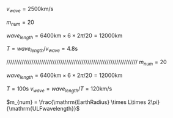 $v_{wave} = 2500\mathrm{km/s}$

$m_{num} = 20$

$wave_{length} = 6400\mathrm{km}\times6\times2\pi/20= 12000\mathrm{km}$

$T = wave_{length}/v_{wave} = 4.8\mathrm{s}$


////////////////////////////////////////////////////////////////////
$m_{num} = 20$

$wave_{length} = 6400\mathrm{km}\times6\times2\pi/20= 12000\mathrm{km}$

$T =100\mathrm{s}$
$v_{wave} = wave_{length}/T=  120\mathrm{km/s}$

$m_{num} = \frac{\mathrm{EarthRadius} \times L\times 2\pi}{\mathrm{ULFwavelength}}$